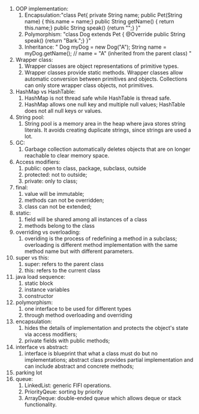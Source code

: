1. OOP implementation:
   1. Encapsulation:"class Pet{ 
       private String name; 
       public Pet(String name) { this.name = name;} 
       public String getName() { return this.name;}
       public String speak() {return "";}
      }"
   2. Polymorphism: "class Dog extends Pet {
       @Override
       public String speak() {return "Bark.";}
      }"
   3. Inheritance: "
        Dog myDog = new Dog("A");
        String name = myDog.getName(); // name = "A" (inherited from the parent class)
      "
2. Wrapper class:
   1. Wrapper classes are object representations of primitive types. 
   2. Wrapper classes provide static methods. Wrapper classes allow automatic conversion between primitives and objects.
      Collections can only store wrapper class objects, not primitives. 
3. HashMap vs HashTable:
   1. HashMap is not thread safe while HashTable is thread safe.
   2. HashMap allows one null key and multiple null values; HashTable does not all null keys or values. 
4. String pool:
   1. String pool is a memory area in the heap where java stores string literals. It avoids creating duplicate strings,
      since strings are used a lot.
5. GC:
   1. Garbage collection automatically deletes objects that are on longer reachable to clear memory space. 
6. Access modifiers:
   1. public: open to class, package, subclass, outside
   2. protected: not to outside;
   3. private: only to class;
7. final:
   1. value will be immutable;
   2. methods can not be overridden;
   3. class can not be extended;
8. static:
   1. field will be shared among all instances of a class
   2. methods belong to the class
9. overriding vs overloading:
   1. overiding is the process of redefining a method in a subclass; overloading is different method implementation with the same method name but with different parameters.
10. super vs this:
    1. super: refers to the parent class
    2. this: refers to the current class
11. java load sequence:
    1. static block
    2. instance variables
    3. constructor
12. polymorphism:
    1. one interface to be used for different types
    2. through method overloading and overriding
13. encapsulation:
    1. hides the details of implementation and protects the object's state via access modifiers;
    2. private fields with public methods;
14. interface vs abstract:
    1. interface is blueprint that what a class must do but no implementations; abstract class provides partial implementation and can include abstract and concrete methods;
15. parking lot
16. queue:
    1. LinkedList: generic FIFI operations.
    2. PriorityQeue: sorting by priority
    3. ArrayDeque: double-ended queue which allows deque or stack functionality. 